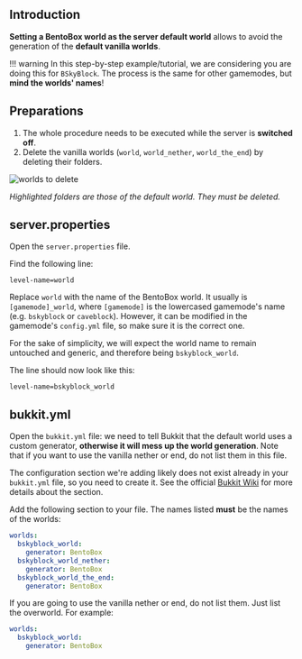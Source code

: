 ## Introduction

**Setting a BentoBox world as the server default world** allows to avoid the generation of the **default vanilla worlds**.

!!! warning 
    In this step-by-step example/tutorial, we are considering you are doing this for `BSkyBlock`.
    The process is the same for other gamemodes, but **mind the worlds' names**!

## Preparations

1. The whole procedure needs to be executed while the server is **switched off**.
2. Delete the vanilla worlds (`world`, `world_nether`, `world_the_end`) by deleting their folders.

![worlds to delete](https://user-images.githubusercontent.com/20014332/62977233-bebf1180-be1e-11e9-9ec8-ddcfd3352b13.png)

*Highlighted folders are those of the default world. They must be deleted.*

## server.properties

Open the `server.properties` file.

Find the following line:
```properties
level-name=world
```

Replace `world` with the name of the BentoBox world. It usually is `[gamemode]_world`, where `[gamemode]` is the lowercased gamemode's name (e.g. `bskyblock` or `caveblock`). However, it can be modified in the gamemode's `config.yml` file, so make sure it is the correct one.

For the sake of simplicity, we will expect the world name to remain untouched and generic, and therefore being `bskyblock_world`.

The line should now look like this:
```properties
level-name=bskyblock_world
```

## bukkit.yml

Open the `bukkit.yml` file: we need to tell Bukkit that the default world uses a custom generator, **otherwise it will mess up the world generation**. Note that if you want to use the vanilla nether or end, do not list them in this file.

The configuration section we're adding likely does not exist already in your `bukkit.yml` file, so you need to create it. See the official [Bukkit Wiki](https://bukkit.gamepedia.com/Bukkit.yml#.2AOPTIONAL.2A_worlds) for more details about the section.

Add the following section to your file. The names listed **must** be the names of the worlds:
```yaml
worlds:
  bskyblock_world:
    generator: BentoBox
  bskyblock_world_nether:
    generator: BentoBox
  bskyblock_world_the_end:
    generator: BentoBox
```

If you are going to use the vanilla nether or end, do not list them. Just list the overworld. For example:
```yaml
worlds:
  bskyblock_world:
    generator: BentoBox
```

